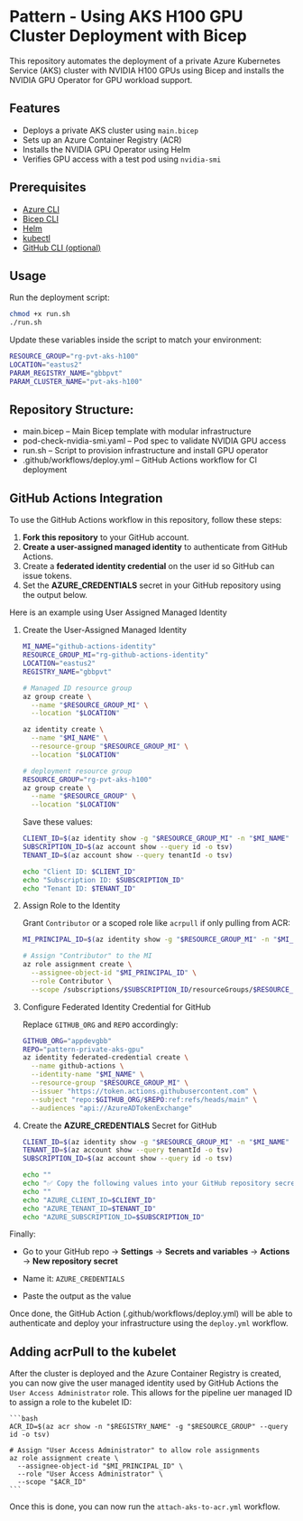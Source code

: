 # Pattern - Using AKS H100 GPU Cluster Deployment with Bicep

This repository automates the deployment of a private Azure Kubernetes Service (AKS) cluster with NVIDIA H100 GPUs using Bicep and installs the NVIDIA GPU Operator for GPU workload support.

## Features

- Deploys a private AKS cluster using `main.bicep`
- Sets up an Azure Container Registry (ACR)
- Installs the NVIDIA GPU Operator using Helm
- Verifies GPU access with a test pod using `nvidia-smi`

## Prerequisites

- [Azure CLI](https://learn.microsoft.com/en-us/cli/azure/)
- [Bicep CLI](https://learn.microsoft.com/en-us/azure/azure-resource-manager/bicep/install)
- [Helm](https://helm.sh/)
- [kubectl](https://kubernetes.io/docs/tasks/tools/)
- [GitHub CLI (optional)](https://cli.github.com/)

## Usage

Run the deployment script:

```bash
chmod +x run.sh
./run.sh
```

Update these variables inside the script to match your environment:

```bash
RESOURCE_GROUP="rg-pvt-aks-h100"
LOCATION="eastus2"
PARAM_REGISTRY_NAME="gbbpvt"
PARAM_CLUSTER_NAME="pvt-aks-h100"
```

## Repository Structure:

- main.bicep – Main Bicep template with modular infrastructure
- pod-check-nvidia-smi.yaml – Pod spec to validate NVIDIA GPU access
- run.sh – Script to provision infrastructure and install GPU operator
- .github/workflows/deploy.yml – GitHub Actions workflow for CI deployment

## GitHub Actions Integration

To use the GitHub Actions workflow in this repository, follow these steps:

1. **Fork this repository** to your GitHub account.
1. **Create a user-assigned managed identity** to authenticate from GitHub Actions.
1. Create a **federated identity credential** on the user id so GitHub can issue tokens.
1. Set the **AZURE_CREDENTIALS** secret in your GitHub repository using the output below.

Here is an example using User Assigned Managed Identity

1. Create the User-Assigned Managed Identity

    ```bash
    MI_NAME="github-actions-identity"
    RESOURCE_GROUP_MI="rg-github-actions-identity"
    LOCATION="eastus2"
    REGISTRY_NAME="gbbpvt"
    
    # Managed ID resource group
    az group create \
      --name "$RESOURCE_GROUP_MI" \
      --location "$LOCATION"

    az identity create \
      --name "$MI_NAME" \
      --resource-group "$RESOURCE_GROUP_MI" \
      --location "$LOCATION"

    # deployment resource group
    RESOURCE_GROUP="rg-pvt-aks-h100"
    az group create \
      --name "$RESOURCE_GROUP" \
      --location "$LOCATION"
    ```

    Save these values:

    ```bash
    CLIENT_ID=$(az identity show -g "$RESOURCE_GROUP_MI" -n "$MI_NAME" --query clientId -o tsv)
    SUBSCRIPTION_ID=$(az account show --query id -o tsv)
    TENANT_ID=$(az account show --query tenantId -o tsv)
    
    echo "Client ID: $CLIENT_ID"
    echo "Subscription ID: $SUBSCRIPTION_ID"
    echo "Tenant ID: $TENANT_ID"
    ```

1. Assign Role to the Identity

    Grant `Contributor` or a scoped role like `acrpull` if only pulling from ACR:

    ```bash
    MI_PRINCIPAL_ID=$(az identity show -g "$RESOURCE_GROUP_MI" -n "$MI_NAME" --query principalId -o tsv)
    
    # Assign "Contributor" to the MI
    az role assignment create \
      --assignee-object-id "$MI_PRINCIPAL_ID" \
      --role Contributor \
      --scope /subscriptions/$SUBSCRIPTION_ID/resourceGroups/$RESOURCE_GROUP
    ```

1. Configure Federated Identity Credential for GitHub

    Replace `GITHUB_ORG` and `REPO` accordingly:

    ```bash
    GITHUB_ORG="appdevgbb"
    REPO="pattern-private-aks-gpu"
    az identity federated-credential create \
      --name github-actions \
      --identity-name "$MI_NAME" \
      --resource-group "$RESOURCE_GROUP_MI" \
      --issuer "https://token.actions.githubusercontent.com" \
      --subject "repo:$GITHUB_ORG/$REPO:ref:refs/heads/main" \
      --audiences "api://AzureADTokenExchange"
    ```

1. Create the **AZURE_CREDENTIALS** Secret for GitHub

    ```bash
    CLIENT_ID=$(az identity show -g "$RESOURCE_GROUP_MI" -n "$MI_NAME" --query clientId -o tsv)
    TENANT_ID=$(az account show --query tenantId -o tsv)
    SUBSCRIPTION_ID=$(az account show --query id -o tsv)
    
    echo ""
    echo "✅ Copy the following values into your GitHub repository secrets:"
    echo ""
    echo "AZURE_CLIENT_ID=$CLIENT_ID"
    echo "AZURE_TENANT_ID=$TENANT_ID"
    echo "AZURE_SUBSCRIPTION_ID=$SUBSCRIPTION_ID"
    ```

Finally:

* Go to your GitHub repo → **Settings** → **Secrets and variables** → **Actions** → **New repository secret**

* Name it: `AZURE_CREDENTIALS`

* Paste the output as the value

Once done, the GitHub Action (.github/workflows/deploy.yml) will be able to authenticate and deploy your infrastructure using the `deploy.yml` workflow.

## Adding acrPull to the kubelet

After the cluster is deployed and the Azure Container Registry is created, you can now give the user managed identity used by GitHub Actions the `User Access Administrator` role. This allows for the pipeline uer managed ID to assign a role to the kubelet ID:

    ```bash
    ACR_ID=$(az acr show -n "$REGISTRY_NAME" -g "$RESOURCE_GROUP" --query id -o tsv)

    # Assign "User Access Administrator" to allow role assignments
    az role assignment create \
      --assignee-object-id "$MI_PRINCIPAL_ID" \
      --role "User Access Administrator" \
      --scope "$ACR_ID"
    ```
Once this is done, you can now run the `attach-aks-to-acr.yml` workflow.